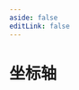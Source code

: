 ```yaml
---
aside: false
editLink: false
---
```


# 坐标轴

<script setup>
import Chart from '../components/sample/Chart.vue'
import { js, html, css } from '../components/sample/axis/index.js'
</script>
<Chart :js="js" :html="html" :css="css"/>

<!--@include: @/components/sample/axis/index.md-->
